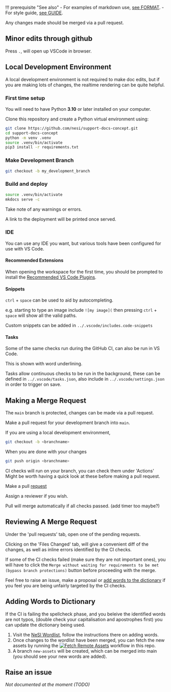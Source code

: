 !!! prerequisite "See also"
    - For examples of markdown use, [see FORMAT](https://nesi.github.io/support-docs-concept/FORMAT.md).
    - For style guide, [see GUIDE](https://nesi.github.io/support-docs-concept/GUIDE.md).

Any changes made should be merged via a pull request.

## Minor edits through github

Press `.`, will open up VSCode in browser.

## Local Development Environment

A local development environment is not required to make doc edits, but if you are making lots of changes, the realtime rendering can be quite helpful.

### First time setup

You will need to have Python **3.10** or later installed on your computer.

Clone this repository and create a Python virtual environment using:

```bash
git clone https://github.com/nesi/support-docs-concept.git
cd support-docs-concept
python -m venv .venv
source .venv/bin/activate
pip3 install -r requirements.txt
```

### Make Development Branch

```bash
git checkout -b my_development_branch
```

### Build and deploy

```bash
source .venv/bin/activate
mkdocs serve -c
```

Take note of any warnings or errors.

A link to the deployment will be printed once served.

### IDE

You can use any IDE you want, but various tools have been configured for use with VS Code.

#### Recommended Extensions

When opening the workspace for the first time, you should be prompted to install the [Recommended VS Code Plugins](../.vscode/extensions.json).

#### Snippets

`ctrl` + `space` can be used to aid by autocompleting.

e.g. starting to type an image include `![my image](` then pressing `ctrl` + `space` will show all the valid paths.

Custom snippets can be added in `../.vscode/includes.code-snippets`

#### Tasks

Some of the same checks run during the GitHub CI, can also be run in VS Code.

This is shown with word underlining.



Tasks allow continuous checks to be run in the background, these can be defined in `../.vscode/tasks.json`, also include in `../.vscode/settings.json` in order to trigger on save.

## Making a Merge Request

The `main` branch is protected, changes can be made via a pull request.

Make a pull request for your development branch into `main`.

If you are using a local development environment,

```sh
git checkout -b <branchname>
```

When you are done with your changes

```sh
git push origin <branchname>
```

CI checks will run on your branch, you can check them under 'Actions'
Might be worth having a quick look at these before making a pull request.

Make a pull [request](https://github.com/nesi/support-docs-concept/pulls)

Assign a reviewer if you wish.

Pull will merge automatically if all checks passed. (add timer too maybe?)

## Reviewing A Merge Request

Under the 'pull requests' tab, open one of the pending requests.

Clicking on the 'Files Changed' tab, will give a convenient diff of the changes, as well as inline errors identified by the CI checks.

If some of the CI checks failed (make sure they are not important ones), you will have to click the  `Merge without waiting for requirements to be met (bypass branch protections)` button before proceeding with the merge. 

Feel free to raise an issue, make a proposal or [add words to the dictionary](#adding-words-to-dictionary) if you feel you are being unfairly targeted by the CI checks.

## Adding Words to Dictionary

If the CI is failing the spellcheck phase, and you beleive the identified words are not typos, (double check your capitalisation and apostrophes first) you can update the dictionary being used.

1. Visit the [NeSI Wordlist](https://github.com/nesi/nesi-wordlist), follow the instructions there on adding words.
2. Once changes to the wordlist have been merged, you can fetch the new assets by running the [![Fetch Remote Assets](https://github.com/nesi/support-docs-concept/actions/workflows/fetch_includes.yml/badge.svg?branch=main&event=workflow_run)](https://github.com/nesi/support-docs-concept/actions/workflows/fetch_includes.yml) workflow in this repo.
3. A branch `new-assets` will be created, which can be merged into main (you should see your new words are added).


## Raise an issue



*Not documented at the moment (TODO)*
